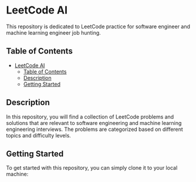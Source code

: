 # LeetCode AI

This repository is dedicated to LeetCode practice for software engineer and machine learning engineer job hunting.

## Table of Contents

- [LeetCode AI](#leetcode-ai)
  - [Table of Contents](#table-of-contents)
  - [Description](#description)
  - [Getting Started](#getting-started)

## Description

In this repository, you will find a collection of LeetCode problems and solutions that are relevant to software engineering and machine learning engineering interviews. The problems are categorized based on different topics and difficulty levels.

## Getting Started

To get started with this repository, you can simply clone it to your local machine:
